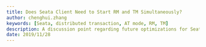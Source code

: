 ```yaml
---
title: Does Seata Client Need to Start RM and TM Simultaneously?
author: chenghui.zhang
keywords: [Seata, distributed transaction, AT mode, RM, TM]
description: A discussion point regarding future optimizations for Seata
date: 2019/11/28
---
```

